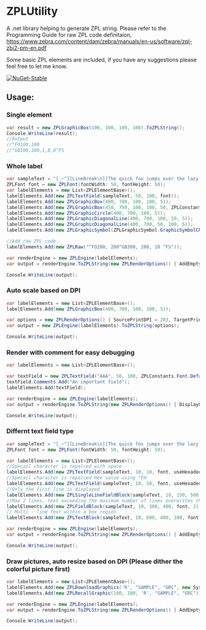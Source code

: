 # ZPLUtility
A .net library helping to generate ZPL string.
Please refer to the Programming Guide for raw ZPL code definitaion, https://www.zebra.com/content/dam/zebra/manuals/en-us/software/zpl-zbi2-pm-en.pdf

Some basic ZPL elements are included, if you have any suggestions please feel free to let me know.

[![NuGet-Stable](https://img.shields.io/nuget/v/ZPLUtility.svg?label=NuGet%20stable)](https://www.nuget.org/packages/ZPLUtility/)

## Usage:
### Single element
```C#
var result = new ZPLGraphicBox(100, 100, 100, 100).ToZPLString();
Console.WriteLine(result); 
//Output
//^FO100,100
//^GB100,100,1,B,0^FS
```
### Whole label
```C#
var sampleText = "[_~^][LineBreak\n][The quick fox jumps over the lazy dog.]";
ZPLFont font = new ZPLFont(fontWidth: 50, fontHeight: 50);
var labelElements = new List<ZPLElementBase>();
labelElements.Add(new ZPLTextField(sampleText, 50, 100, font));
labelElements.Add(new ZPLGraphicBox(400, 700, 100, 100, 5));
labelElements.Add(new ZPLGraphicBox(450, 750, 100, 100, 50, ZPLConstants.LineColor.White));
labelElements.Add(new ZPLGraphicCircle(400, 700, 100, 5));
labelElements.Add(new ZPLGraphicDiagonalLine(400, 700, 100, 50, 5));
labelElements.Add(new ZPLGraphicDiagonalLine(400, 700, 50, 100, 5));
labelElements.Add(new ZPLGraphicSymbol(ZPLGraphicSymbol.GraphicSymbolCharacter.Copyright, 600, 600, 50, 50));

//Add raw ZPL code
labelElements.Add(new ZPLRaw("^FO200, 200^GB300, 200, 10 ^FS"));

var renderEngine = new ZPLEngine(labelElements);
var output = renderEngine.ToZPLString(new ZPLRenderOptions() { AddEmptyLineBeforeElementStart = true });

Console.WriteLine(output);
```
### Auto scale based on DPI
```C#
var labelElements = new List<ZPLElementBase>();
labelElements.Add(new ZPLGraphicBox(400, 700, 100, 100, 5));

var options = new ZPLRenderOptions() { SourcePrintDPI = 203, TargetPrintDPI = 300 };
var output = new ZPLEngine(labelElements).ToZPLString(options);

Console.WriteLine(output);
```
### Render with comment for easy debugging
```C#
var labelElements = new List<ZPLElementBase>();

var textField = new ZPLTextField("AAA", 50, 100, ZPLConstants.Font.Default);
textField.Comments.Add("An important field");
labelElements.Add(textField);

var renderEngine = new ZPLEngine(labelElements);
var output = renderEngine.ToZPLString(new ZPLRenderOptions() { DisplayComments = true });

Console.WriteLine(output);
```

### Differnt text field type
```C#
var sampleText = "[_~^][LineBreak\n][The quick fox jumps over the lazy dog.]";
ZPLFont font = new ZPLFont(fontWidth: 50, fontHeight: 50);

var labelElements = new List<ZPLElementBase>();
//Specail character is repalced with space
labelElements.Add(new ZPLTextField(sampleText, 10, 10, font, useHexadecimalIndicator: false));
//Specail character is repalced Hex value using ^FH
labelElements.Add(new ZPLTextField(sampleText, 10, 50, font, useHexadecimalIndicator: true));
//Only the first line is displayed
labelElements.Add(new ZPLSingleLineFieldBlock(sampleText, 10, 150, 500, font));
//Max 2 lines, text exceeding the maximum number of lines overwrites the last line.
labelElements.Add(new ZPLFieldBlock(sampleText, 10, 300, 400, font, 2));
// Multi - line text within a box region
labelElements.Add(new ZPLTextBlock(sampleText, 10, 600, 400, 100, font));

var renderEngine = new ZPLEngine(labelElements);
var output = renderEngine.ToZPLString(new ZPLRenderOptions() { AddEmptyLineBeforeElementStart = true });

Console.WriteLine(output);
```
### Draw pictures, auto resize based on DPI (Please dither the colorful picture first)
```C#
var labelElements = new List<ZPLElementBase>();
labelElements.Add(new ZPLDownloadGraphics('R', "SAMPLE", "GRC", new System.Drawing.Bitmap("Sample.bmp")));
labelElements.Add(new ZPLRecallGraphic(100, 100, 'R', "SAMPLE", "GRC"));

var renderEngine = new ZPLEngine(labelElements);
var output = renderEngine.ToZPLString(new ZPLRenderOptions() { AddEmptyLineBeforeElementStart = true, TargetPrintDPI = 600, SourcePrintDPI = 200 });

Console.WriteLine(output);
```

